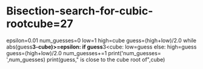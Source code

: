 # Bisection-search-for-cubic-rootcube=27
epsilon=0.01
num_guesses=0
low=1
high=cube
guess=(high+low)/2.0
while abs(guess**3-cube)>=epsilon:
    if guess**3<cube:
        low=guess
    else:
        high=guess
    guess=(high+low)/2.0
    num_guesses+=1
print('num_guesses= ',num_guesses)
print(guess," is close to the cube root of",cube)
